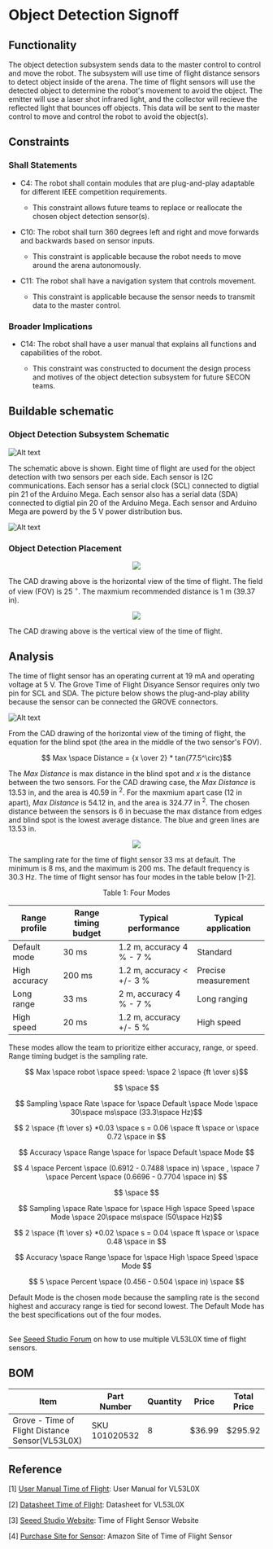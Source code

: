 # Object Detection Signoff

## Functionality

The object detection subsystem sends data to the master control  to control and move the robot. The subsystem will use time of flight distance sensors to detect object inside of the arena. The time of flight sensors will use the detected object to determine the robot's movement to avoid the object. The emitter will use a laser shot infrared light, and the collector will recieve the reflected light that bounces off objects. This data will be sent to the master control to move and control the robot to avoid the object(s).

## Constraints
### Shall Statements

* C4: The robot shall contain modules that are plug-and-play adaptable for different IEEE competition requirements. 

    * This constraint allows future teams to replace or reallocate the chosen object detection sensor(s).

* C10: The robot shall turn 360 degrees left and right and move forwards and backwards based on sensor inputs.
    
    * This constraint is applicable because the robot needs to move around the arena autonomously.

* C11: The robot shall have a navigation system that controls movement.

    * This constraint is applicable because the sensor needs to transmit data to the master control.

### Broader Implications

* C14: The robot shall have a user manual that explains all functions and capabilities of the robot. 
	
    * This constraint was constructed to document the design process and motives of the object detection subsystem for future SECON teams.
    
## Buildable schematic 

### Object Detection Subsystem Schematic

![Alt text](https://github.com/lchapman42/Control-Sensing-Wireless-Charging-Robot/blob/main/Documentation/Electrical/Schematics/Sources/Object%20Detection/ObjDetectionSensorSchematic.png)

The schematic above is shown. Eight time of flight are used for the object detection with two sensors per each side. Each sensor is I2C communications. Each sensor has a serial clock (SCL) connected to digtial pin 21 of the Arduino Mega. Each sensor also has a serial data (SDA) connected to digtial pin 20 of the Arduino Mega. Each sensor and Arduino Mega are powerd by the 5 V power distribution bus.
<br/>

![Alt text](../Schematics/Sources/Object%20Detection/ObjDetectionSensorSchematicV2.png)

### Object Detection Placement

<p align = "center">
<img src = https://github.com/lchapman42/Control-Sensing-Wireless-Charging-Robot/blob/main/Documentation/Images/Sign%20off%20Photos/Object%20Detection/ObjDetectionSensorHorizonView.png/>
</p>

The CAD drawing above is the horizontal view of the time of flight. The field of view (FOV) is 25 $^\circ$. The maxmium recommended distance is 1 m (39.37 in). 

<p align = "center">
<img src = https://github.com/lchapman42/Control-Sensing-Wireless-Charging-Robot/blob/main/Documentation/Images/Sign%20off%20Photos/Object%20Detection/ObjDetectionSensorVerticalView.png/>
</p>

The CAD drawing above is the vertical view of the time of flight.


## Analysis

The time of flight sensor has an operating current at 19 mA and operating voltage at 5 V. The Grove Time of Flight Disyance Sensor requires only two pin for SCL and SDA. The picture below shows the plug-and-play ability because the sensor can be connected the GROVE connectors.


![Alt text](https://github.com/lchapman42/Control-Sensing-Wireless-Charging-Robot/blob/main/Documentation/Images/Sign%20off%20Photos/Object%20Detection/TimeOfFlightSensorImage.jpg)

From the CAD drawing of the horizontal view of the timing of flight, the equation for the blind spot (the area in the middle of the two sensor's FOV).

$$ Max \space Distance = {x \over 2} * tan(77.5^\circ)$$

The *Max Distance* is max distance in the blind spot and *x* is the distance between the two sensors. For the CAD drawing case, the *Max Distance* is 13.53 in, and the area is 40.59 in $^2$. For the maxmium apart case (12 in apart), *Max Distance* is 54.12 in, and the area is 324.77 in $^2$. The chosen distance between the sensors is 6 in becuase the max distance from edges and blind spot is the lowest average distance. The blue and green lines are 13.53 in.

<p align = "center">
<img src = https://github.com/lchapman42/Control-Sensing-Wireless-Charging-Robot/blob/main/Documentation/Images/Sign%20off%20Photos/Object%20Detection/ObjDetectionSensorLengthMeasurements.png/>
</p>

The sampling rate for the time of flight sensor 33 ms at default. The minimum is 8 ms, and the maximum is 200 ms. The default frequency is 30.3 Hz. The time of flight sensor has four modes in the table below [1-2].

<p align = "center">
Table 1: Four Modes

<div align="center">
	
| Range profile | Range timing budget |    Typical performance    | Typical application |
|---------------|---------------------|---------------------------|---------------------|
| Default mode  | 30 ms               | 1.2 m, accuracy 4 % - 7 % | Standard            |
| High accuracy | 200 ms              | 1.2 m, accuracy < +/- 3 % | Precise measurement | 
| Long range    | 33 ms               |   2 m, accuracy 4 % - 7 % | Long ranging        |
| High speed    | 20 ms               | 1.2 m, accuracy +/- 5 %   | High speed          |
	
</div>
 
These modes allow the team to prioritize either accuracy, range, or speed. Range timing budget is the sampling rate. 

$$ Max \space robot \space speed: \space 2 \space {ft \over s}$$

$$ \space $$

$$ Sampling \space Rate \space for \space Default \space Mode \space 30\space ms\space (33.3\space Hz)$$

$$ 2 \space {ft \over s} *0.03 \space s = 0.06 \space ft \space or \space 0.72 \space in $$

$$ Accuracy \space Range \space for \space Default \space Mode $$

$$ 4 \space Percent \space (0.6912 - 0.7488 \space in) \space , \space 7 \space Percent \space (0.6696 - 0.7704 \space in) $$

$$ \space $$

$$ Sampling \space Rate \space for \space High \space Speed \space Mode \space 20\space ms\space (50\space Hz)$$

$$ 2 \space {ft \over s} *0.02 \space s = 0.04 \space ft \space or \space 0.48 \space in $$

$$ Accuracy \space Range \space for \space High \space Speed \space Mode $$

$$ 5 \space Percent \space (0.456 - 0.504 \space in) \space $$

Default Mode is the chosen mode because the sampling rate is the second highest and accuracy range is tied for second lowest. The Default Mode has the best specifications out of the four modes. <br />
<br />

See [Seeed Studio Forum](https://forum.seeedstudio.com/t/how-to-change-i2c-address-on-grove-time-of-flight-distance-sensor-vl53l0x/266866/2) on how to use multiple VL53L0X time of flight sensors.



## BOM

<div align="center">

| Item | Part Number | Quantity | Price | Total Price | 
|-|-|-|-|-| 
|Grove - Time of Flight Distance Sensor(VL53L0X) | SKU 101020532 | 8 | $36.99 | $295.92| 

</div>

## Reference

[1] [User Manual Time of Flight][def1]: User Manual for VL53L0X

[2] [Datasheet Time of Flight][def2]: Datasheet for VL53L0X

[3] [Seeed Studio Website][def3]: Time of Flight Sensor Website

[4] [Purchase Site for Sensor][def4]: Amazon Site of Time of Flight Sensor



[def1]: https://github.com/lchapman42/Control-Sensing-Wireless-Charging-Robot/blob/main/Documentation/Background%20Documents/Object%20Detection/Time-of-Flight%20User%20Manual.pdf

[def2]: https://github.com/lchapman42/Control-Sensing-Wireless-Charging-Robot/blob/main/Documentation/Background%20Documents/Object%20Detection/Time-of-Flight%20Datasheet.pdf

[def3]: https://www.seeedstudio.com/Grove-Time-of-Flight-Distance-Sensor-VL53L0X.html?utm_source=blog&utm_medium=blog

[def4]: https://www.amazon.com/SeeedStudio-Grove-Flight-Distance-VL53L0X/dp/B07Q1YBH99?ref_=ast_sto_dp
